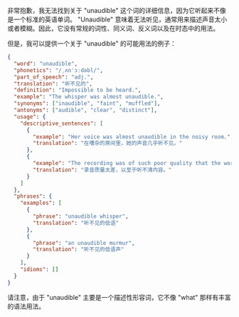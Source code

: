 非常抱歉，我无法找到关于 "unaudible" 这个词的详细信息，因为它听起来不像是一个标准的英语单词。 "Unaudible" 意味着无法听见，通常用来描述声音太小或者模糊。因此，它没有常规的词性、同义词、反义词以及在时态中的用法。

但是，我可以提供一个关于 "unaudible" 的可能用法的例子：

```json
{
  "word": "unaudible",
  "phonetics": "/ˌʌnˈɔːdəbl/",
  "part_of_speech": "adj.",
  "translation": "听不见的",
  "definition": "Impossible to be heard.",
  "example": "The whisper was almost unaudible.",
  "synonyms": ["inaudible", "faint", "muffled"],
  "antonyms": ["audible", "clear", "distinct"],
  "usage": {
    "descriptive_sentences": [
      {
        "example": "Her voice was almost unaudible in the noisy room.",
        "translation": "在嘈杂的房间里，她的声音几乎听不见。"
      },
      {
        "example": "The recording was of such poor quality that the words were unaudible.",
        "translation": "录音质量太差，以至于听不清内容。"
      }
    ]
  },
  "phrases": {
    "examples": [
      {
        "phrase": "unaudible whisper",
        "translation": "听不见的低语"
      },
      {
        "phrase": "an unaudible murmur",
        "translation": "听不见的低语声"
      }
    ],
    "idioms": []
  }
}
```

请注意，由于 "unaudible" 主要是一个描述性形容词，它不像 "what" 那样有丰富的语法用法。
 